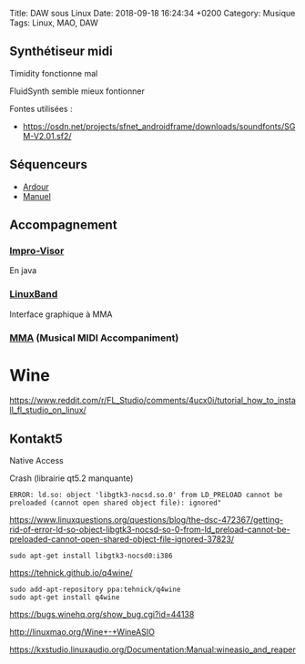 Title:  DAW sous Linux
Date:   2018-09-18 16:24:34 +0200
Category: Musique
Tags: Linux, MAO, DAW


## Synthétiseur midi

Timidity fonctionne mal

FluidSynth semble mieux fontionner

Fontes utilisées :

* <https://osdn.net/projects/sfnet_androidframe/downloads/soundfonts/SGM-V2.01.sf2/>

## Séquenceurs

* [Ardour](http://ardour.org/)
* [Manuel](http://manual.ardour.org/working-with-midi/)

## Accompagnement

### [Impro-Visor](https://www.cs.hmc.edu/~keller/jazz/improvisor/)

En java

### [LinuxBand](http://linuxband.org/)

Interface graphique à MMA

### [MMA](https://www.mellowood.ca/mma/) (Musical MIDI Accompaniment)

# Wine

<https://www.reddit.com/r/FL_Studio/comments/4ucx0i/tutorial_how_to_install_fl_studio_on_linux/>

## Kontakt5

Native Access

Crash (librairie qt5.2 manquante)

	ERROR: ld.so: object 'libgtk3-nocsd.so.0' from LD_PRELOAD cannot be preloaded (cannot open shared object file): ignored" 

<https://www.linuxquestions.org/questions/blog/the-dsc-472367/getting-rid-of-error-ld-so-object-libgtk3-nocsd-so-0-from-ld_preload-cannot-be-preloaded-cannot-open-shared-object-file-ignored-37823/>

	sudo apt-get install libgtk3-nocsd0:i386

<https://tehnick.github.io/q4wine/>

	sudo add-apt-repository ppa:tehnick/q4wine
	sudo apt-get install q4wine

<https://bugs.winehq.org/show_bug.cgi?id=44138>

<http://linuxmao.org/Wine+-+WineASIO>

<https://kxstudio.linuxaudio.org/Documentation:Manual:wineasio_and_reaper>
